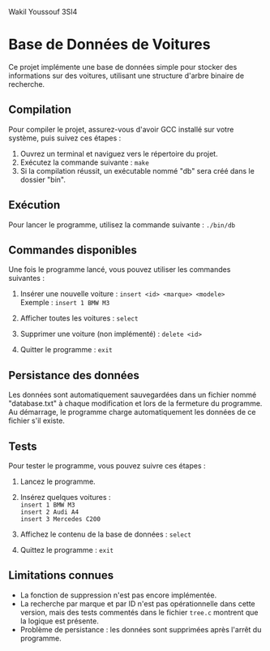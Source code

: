 Wakil Youssouf 3SI4
# Base de Données de Voitures

Ce projet implémente une base de données simple pour stocker des informations sur des voitures, utilisant une structure d'arbre binaire de recherche.

## Compilation

Pour compiler le projet, assurez-vous d'avoir GCC installé sur votre système, puis suivez ces étapes :

1. Ouvrez un terminal et naviguez vers le répertoire du projet.
2. Exécutez la commande suivante : `make`
3. Si la compilation réussit, un exécutable nommé "db" sera créé dans le dossier "bin".

## Exécution

Pour lancer le programme, utilisez la commande suivante : `./bin/db`

## Commandes disponibles

Une fois le programme lancé, vous pouvez utiliser les commandes suivantes :

1. Insérer une nouvelle voiture : `insert <id> <marque> <modele>`  
   Exemple : `insert 1 BMW M3`

2. Afficher toutes les voitures : `select`

3. Supprimer une voiture (non implémenté) : `delete <id>`

4. Quitter le programme : `exit`

## Persistance des données

Les données sont automatiquement sauvegardées dans un fichier nommé "database.txt" à chaque modification et lors de la fermeture du programme. Au démarrage, le programme charge automatiquement les données de ce fichier s'il existe.

## Tests

Pour tester le programme, vous pouvez suivre ces étapes :

1. Lancez le programme.
2. Insérez quelques voitures :  
   `insert 1 BMW M3`  
   `insert 2 Audi A4`  
   `insert 3 Mercedes C200`

3. Affichez le contenu de la base de données : `select`

4. Quittez le programme : `exit`

## Limitations connues

- La fonction de suppression n'est pas encore implémentée.
- La recherche par marque et par ID n'est pas opérationnelle dans cette version, mais des tests commentés dans le fichier `tree.c` montrent que la logique est présente.
- Problème de persistance : les données sont supprimées après l'arrêt du programme.
